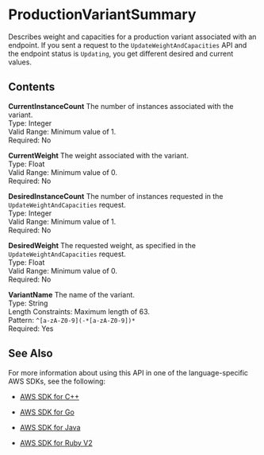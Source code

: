 # ProductionVariantSummary<a name="API_ProductionVariantSummary"></a>

Describes weight and capacities for a production variant associated with an endpoint\. If you sent a request to the `UpdateWeightAndCapacities` API and the endpoint status is `Updating`, you get different desired and current values\. 

## Contents<a name="API_ProductionVariantSummary_Contents"></a>

 **CurrentInstanceCount**   <a name="SageMaker-Type-ProductionVariantSummary-CurrentInstanceCount"></a>
The number of instances associated with the variant\.  
Type: Integer  
Valid Range: Minimum value of 1\.  
Required: No

 **CurrentWeight**   <a name="SageMaker-Type-ProductionVariantSummary-CurrentWeight"></a>
The weight associated with the variant\.  
Type: Float  
Valid Range: Minimum value of 0\.  
Required: No

 **DesiredInstanceCount**   <a name="SageMaker-Type-ProductionVariantSummary-DesiredInstanceCount"></a>
The number of instances requested in the `UpdateWeightAndCapacities` request\.   
Type: Integer  
Valid Range: Minimum value of 1\.  
Required: No

 **DesiredWeight**   <a name="SageMaker-Type-ProductionVariantSummary-DesiredWeight"></a>
The requested weight, as specified in the `UpdateWeightAndCapacities` request\.   
Type: Float  
Valid Range: Minimum value of 0\.  
Required: No

 **VariantName**   <a name="SageMaker-Type-ProductionVariantSummary-VariantName"></a>
The name of the variant\.  
Type: String  
Length Constraints: Maximum length of 63\.  
Pattern: `^[a-zA-Z0-9](-*[a-zA-Z0-9])*`   
Required: Yes

## See Also<a name="API_ProductionVariantSummary_SeeAlso"></a>

For more information about using this API in one of the language\-specific AWS SDKs, see the following:

+  [AWS SDK for C\+\+](http://docs.aws.amazon.com/goto/SdkForCpp/sagemaker-2017-07-24/ProductionVariantSummary) 

+  [AWS SDK for Go](http://docs.aws.amazon.com/goto/SdkForGoV1/sagemaker-2017-07-24/ProductionVariantSummary) 

+  [AWS SDK for Java](http://docs.aws.amazon.com/goto/SdkForJava/sagemaker-2017-07-24/ProductionVariantSummary) 

+  [AWS SDK for Ruby V2](http://docs.aws.amazon.com/goto/SdkForRubyV2/sagemaker-2017-07-24/ProductionVariantSummary) 